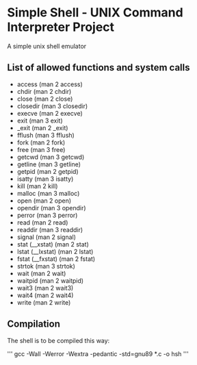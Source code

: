 # Simple Shell - UNIX Command Interpreter Project
A simple unix shell emulator

## List of allowed functions and system calls
  - access (man 2 access)
  - chdir (man 2 chdir)
  - close (man 2 close)
  - closedir (man 3 closedir)
  - execve (man 2 execve)
  - exit (man 3 exit)
  - _exit (man 2 _exit)
  - fflush (man 3 fflush)
  - fork (man 2 fork)
  - free (man 3 free)
  - getcwd (man 3 getcwd)
  - getline (man 3 getline)
  - getpid (man 2 getpid)
  - isatty (man 3 isatty)
  - kill (man 2 kill)
  - malloc (man 3 malloc)
  - open (man 2 open)
  - opendir (man 3 opendir)
  - perror (man 3 perror)
  - read (man 2 read)
  - readdir (man 3 readdir)
  - signal (man 2 signal)
  - stat (__xstat) (man 2 stat)
  - lstat (__lxstat) (man 2 lstat)
  - fstat (__fxstat) (man 2 fstat)
  - strtok (man 3 strtok)
  - wait (man 2 wait)
  - waitpid (man 2 waitpid)
  - wait3 (man 2 wait3)
  - wait4 (man 2 wait4)
  - write (man 2 write)

## Compilation
The shell is to be compiled this way:

'''
gcc -Wall -Werror -Wextra -pedantic -std=gnu89 *.c -o hsh
'''
